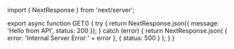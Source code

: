 import { NextResponse } from 'next/server';

export async function GET() {
  try {
    return NextResponse.json({ 
      message: 'Hello from API',
      status: 200
    });
  } catch (error) {
    return NextResponse.json(
      { error: 'Internal Server Error ' + error },
      { status: 500 }
    );
  }
}
